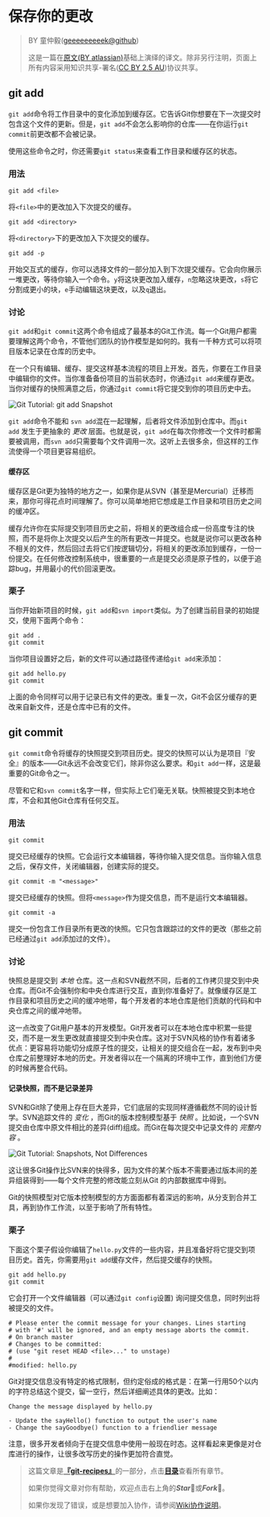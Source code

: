 # 保存你的更改

> BY 童仲毅([geeeeeeeeek@github](https://github.com/geeeeeeeeek/git-recipes/))
> 
> 这是一篇在[原文(BY atlassian)](https://www.atlassian.com/git/tutorials/saving-changes)基础上演绎的译文。除非另行注明，页面上所有内容采用知识共享-署名([CC BY 2.5 AU](http://creativecommons.org/licenses/by/2.5/au/deed.zh))协议共享。

## git add

`git add`命令将工作目录中的变化添加到缓存区。它告诉Git你想要在下一次提交时包含这个文件的更新。但是，`git add`不会怎么影响你的仓库——在你运行`git commit`前更改都不会被记录。

使用这些命令之时，你还需要`git status`来查看工作目录和缓存区的状态。

### 用法

``` 
git add <file>
```

将`<file>`中的更改加入下次提交的缓存。

``` 
git add <directory>
```

将`<directory>`下的更改加入下次提交的缓存。

``` 
git add -p
```

开始交互式的缓存，你可以选择文件的一部分加入到下次提交缓存。它会向你展示一堆更改，等待你输入一个命令。`y`将这块更改加入缓存，`n`忽略这块更改，`s`将它分割成更小的块，`e`手动编辑这块更改，以及`q`退出。

### 讨论

`git add`和`git commit`这两个命令组成了最基本的Git工作流。每一个Git用户都需要理解这两个命令，不管他们团队的协作模型是如何的。我有一千种方式可以将项目版本记录在仓库的历史中。

在一个只有编辑、缓存、提交这样基本流程的项目上开发。首先，你要在工作目录中编辑你的文件。当你准备备份项目的当前状态时，你通过`git add`来缓存更改。当你对缓存的快照满意之后，你通过`git commit`将它提交到你的项目历史中去。



![Git Tutorial: git add Snapshot](https://www.atlassian.com/git/images/tutorials/getting-started/saving-changes/01.svg)



`git add`命令不能和 `svn add`混在一起理解，后者将文件添加到仓库中。而`git add` 发生于更抽象的 *更改* 层面。也就是说，`git add`在每次你修改一个文件时都需要被调用，而`svn add`只需要每个文件调用一次。这听上去很多余，但这样的工作流使得一个项目更容易组织。

#### 缓存区

缓存区是Git更为独特的地方之一，如果你是从SVN（甚至是Mercurial）迁移而来，那你可得花点时间理解了。你可以简单地把它想成是工作目录和项目历史之间的缓冲区。

缓存允许你在实际提交到项目历史之前，将相关的更改组合成一份高度专注的快照，而不是将你上次提交以后产生的所有更改一并提交。也就是说你可以更改各种不相关的文件，然后回过去将它们按逻辑切分，将相关的更改添加到缓存，一份一份提交。在任何修改控制系统中，很重要的一点是提交必须是原子性的，以便于追踪bug，并用最小的代价回滚更改。

### 栗子

当你开始新项目的时候，`git add`和`svn import`类似。为了创建当前目录的初始提交，使用下面两个命令：

``` 
git add .
git commit
```

当你项目设置好之后，新的文件可以通过路径传递给`git add`来添加：

``` 
git add hello.py
git commit
```

上面的命令同样可以用于记录已有文件的更改。重复一次，Git不会区分缓存的更改来自新文件，还是仓库中已有的文件。

## git commit

`git commit`命令将缓存的快照提交到项目历史。提交的快照可以认为是项目『安全』的版本——Git永远不会改变它们，除非你这么要求。和`git add`一样，这是最重要的Git命令之一。

尽管和它和`svn commit`名字一样，但实际上它们毫无关联。快照被提交到本地仓库，不会和其他Git仓库有任何交互。

### 用法

``` 
git commit
```

提交已经缓存的快照。它会运行文本编辑器，等待你输入提交信息。当你输入信息之后，保存文件，关闭编辑器，创建实际的提交。

``` 
git commit -m "<message>"
```

提交已经缓存的快照。但将`<message>`作为提交信息，而不是运行文本编辑器。

``` 
git commit -a
```

提交一份包含工作目录所有更改的快照。它只包含跟踪过的文件的更改（那些之前已经通过`git add`添加过的文件）。

### 讨论

快照总是提交到 *本地* 仓库。这一点和SVN截然不同，后者的工作拷贝提交到中央仓库。而Git不会强制你和中央仓库进行交互，直到你准备好了。就像缓存区是工作目录和项目历史之间的缓冲地带，每个开发者的本地仓库是他们贡献的代码和中央仓库之间的缓冲地带。

这一点改变了Git用户基本的开发模型。Git开发者可以在本地仓库中积累一些提交，而不是一发生更改就直接提交到中央仓库。这对于SVN风格的协作有着诸多优点：更容易将功能切分成原子性的提交，让相关的提交组合在一起，发布到中央仓库之前整理好本地的历史。开发者得以在一个隔离的环境中工作，直到他们方便的时候再整合代码。

#### 记录快照，而不是记录差异

SVN和Git除了使用上存在巨大差异，它们底层的实现同样遵循截然不同的设计哲学。SVN追踪文件的 *变化* ，而Git的版本控制模型基于 *快照* 。比如说，一个SVN提交由仓库中原文件相比的差异(diff)组成。而Git在每次提交中记录文件的 *完整内容* 。



![Git Tutorial: Snapshots, Not Differences](https://www.atlassian.com/git/images/tutorials/getting-started/saving-changes/02.svg)



这让很多Git操作比SVN来的快得多，因为文件的某个版本不需要通过版本间的差异组装得到——每个文件完整的修改能立刻从Git 的内部数据库中得到。

Git的快照模型对它版本控制模型的方方面面都有着深远的影响，从分支到合并工具，再到协作工作流，以至于影响了所有特性。

### 栗子

下面这个栗子假设你编辑了`hello.py`文件的一些内容，并且准备好将它提交到项目历史。首先，你需要用`git add`缓存文件，然后提交缓存的快照。

``` 
git add hello.py
git commit
```

它会打开一个文件编辑器（可以通过`git config`设置) 询问提交信息，同时列出将被提交的文件。

``` 
# Please enter the commit message for your changes. Lines starting
# with '#' will be ignored, and an empty message aborts the commit.
# On branch master
# Changes to be committed:
# (use "git reset HEAD <file>..." to unstage)
#
#modified: hello.py
```

Git对提交信息没有特定的格式限制，但约定俗成的格式是：在第一行用50个以内的字符总结这个提交，留一空行，然后详细阐述具体的更改。比如：

``` 
Change the message displayed by hello.py

- Update the sayHello() function to output the user's name
- Change the sayGoodbye() function to a friendlier message
```

注意，很多开发者倾向于在提交信息中使用一般现在时态。这样看起来更像是对仓库进行的操作，让很多改写历史的操作更加符合直觉。



> 这篇文章是[**『git-recipes』**](https://github.com/geeeeeeeeek/git-recipes/)的一部分，点击[**目录**](https://github.com/geeeeeeeeek/git-recipes/wiki/)查看所有章节。
> 
> 如果你觉得文章对你有帮助，欢迎点击右上角的***Star***:star2:或***Fork***:fork_and_knife:。
> 
> 如果你发现了错误，或是想要加入协作，请参阅[Wiki协作说明](https://github.com/geeeeeeeeek/git-recipes/issues/1)。

